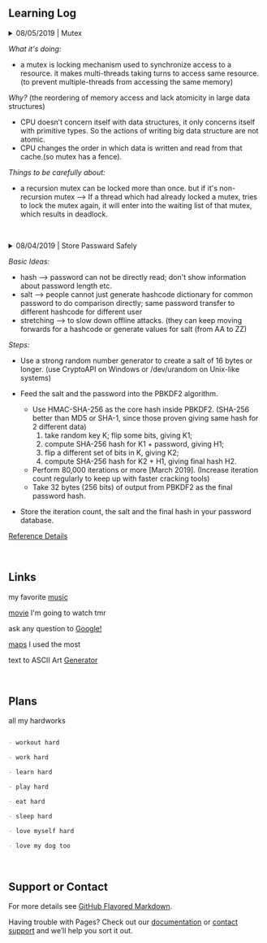 ## Learning Log
<details>
  <summary>08/05/2019 | Mutex</summary>
</details>

_What it's doing:_
* a mutex is locking mechanism used to synchronize access to a resource. it makes multi-threads taking turns to access same resource. (to prevent multiple-threads from accessing the same memory)

_Why?_
(the reordering of memory access and lack atomicity in large data structures)
* CPU doesn’t concern itself with data structures, it only concerns itself with primitive types. So the actions of writing big data structure are not atomic.
* CPU changes the order in which data is written and read from that cache.(so mutex has a fence).

_Things to be carefully about:_
* a recursion mutex can be locked more than once. but if it's non-recursion mutex --> If a thread which had already locked a mutex, tries to lock the mutex again, it will enter into the waiting list of that mutex, which results in deadlock. 

&nbsp;
<details>
  <summary>08/04/2019 | Store Passward Safely</summary>
</details>

_Basic Ideas:_
  
* hash --> password can not be directly read; 
           don't show information about password length etc.
* salt --> people cannot just generate hashcode dictionary for common password to do comparison directly;
           same password transfer to different hashcode for different user
* stretching --> to slow down offline attacks. 
                 (they can keep moving forwards for a hashcode or generate values for salt (from AA to ZZ)

  
_Steps:_

* Use a strong random number generator to create a salt of 16 bytes or longer. 
  (use CryptoAPI on Windows or /dev/urandom on Unix-like systems)

* Feed the salt and the password into the PBKDF2 algorithm.
	* Use HMAC-SHA-256 as the core hash inside PBKDF2. (SHA-256 better than MD5 or SHA-1, since those proven giving same hash for 2 different data)
		1. take random key K; flip some bits, giving K1;  
		2. compute SHA-256 hash for K1 + password, giving H1;  
		3. flip a different set of bits in K, giving K2;  
		4. compute SHA-256 hash for K2 + H1, giving final hash H2.  
	* Perform 80,000 iterations or more [March 2019]. (Increase iteration count regularly to keep up with faster cracking tools)
	* Take 32 bytes (256 bits) of output from PBKDF2 as the final password hash.
  
* Store the iteration count, the salt and the final hash in your password database.

[Reference Details](https://nakedsecurity.sophos.com/2013/11/20/serious-security-how-to-store-your-users-passwords-safely/)


&nbsp;
## Links

my favorite [music](https://open.spotify.com/album/0S0KGZnfBGSIssfF54WSJh)

[movie](https://www.imdb.com/title/tt2283336/) I'm going to watch tmr

ask any question to [Google!](https://www.google.com/)

[maps](https://www.google.com/maps) I used the most

text to ASCII Art [Generator](http://patorjk.com/software/taag/#p=display&f=Graffiti&t=Type%20Something%20)


&nbsp;
## Plans

all my hardworks

```markdown

- workout hard

- work hard

- learn hard

- play hard

- eat hard

- sleep hard

- love myself hard

- love my dog too

```


&nbsp;
## Support or Contact

For more details see [GitHub Flavored Markdown](https://guides.github.com/features/mastering-markdown/).

Having trouble with Pages? Check out our [documentation](https://help.github.com/categories/github-pages-basics/) or [contact support](https://github.com/contact) and we’ll help you sort it out.
